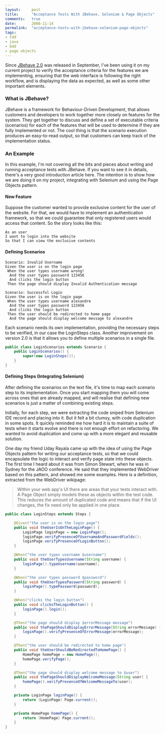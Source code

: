 ```yaml
---
layout:     post
title:      "Acceptance Tests With JBehave, Selenium & Page Objects"
comments:   true
date:       2008-11-14
permalink:  "acceptance-tests-with-jbehave-selenium-page-objects"
tags:
- tdd
- java
- bdd
- page objects
---
```

Since [JBehave 2.0](http://jbehave.org) was released in September, I've been using it on my current project to verify the acceptance criteria for the features we are implementing, ensuring that the web interface is following the right workflow, and is displaying the data as expected, as well as some other important elements.

### What is JBehave?
JBehave is a framework for Behaviour-Driven Development, that allows customers and developers to work together more closely on features for the system. They get together to discuss and define a set of executable criteria (scenarios) for each of the features that will be used to determine if they are fully implemented or not. The cool thing is that the scenario execution produces an easy-to-read output, so that customers can keep track of the implementation status.

### An Example
In this example, I'm not covering all the bits and pieces about writing and running acceptance tests with JBehave. If you want to see it in details, there's a very good introduction article here. The intention is to show how we are doing it on my project, integrating with Selenium and using the Page Objects pattern.

#### New Feature

Suppose the customer wanted to provide exclusive content for the user of the website. For that, we would have to implement an authentication framework, so that we could guarantee that only registered users would access that content. So the story looks like this:

```
As an user
I want to login into the website
So that I can view the exclusive contents
```

#### Defining Scenarios

```
Scenario: Invalid Username
Given the user is on the login page
 When the user types username wrong!
  And the user types password 123456
  And clicks the login button
 Then the page should display Invalid Authentication message

Scenario: Successful Login
Given the user is on the login page
 When the user types username alexandre
  And the user types password 123456
  And clicks the login button
 Then the user should be redirected to home page
  And the page should display welcome message to alexandre
```

Each scenario needs its own implementation, providing the necessary steps to be verified, in our case the LoginSteps class. Another improvement on version 2.0 is that it allows you to define multiple scenarios in a single file.

```java
public class LoginScenarios extends Scenario {
	public LoginScenarios() {
		super(new LoginSteps());
	}
}
```

#### Defining Steps (Integrating Selenium)

After defining the scenarios on the text file, it's time to map each scenario step to its implementation. Once you start mapping them you will come across ones that are already mapped, and will realise that defining new scenarios is just a matter of combining existing steps.

Initially, for each step, we were extracting the code sniped from Selenium IDE record and placing into it. But it felt a bit clumsy, with code duplication in some spots. It quickly reminded me how hard it is to maintain a suite of tests when it starts evolve and there is not enough effort on refactoring. We wanted to avoid duplication and come up with a more elegant and reusable solution.

One day my friend Uday Rayala came up with the idea of using the Page Objects pattern for writing our acceptance tests, so that we could encapsulate the logic to interact and verify page state into these objects. The first time I heard about it was from Simon Stewart, when he was in Sydney for the JAOO conference. He said that they implemented WebDriver based on this pattern, and showed me some examples. Here is a definition, extracted from the WebDriver wikipage:


> Within your web app's UI there are areas that your tests interact with. A Page Object simply models these as objects within the test code. This reduces the amount of duplicated code and means that if the UI changes, the fix need only be applied in one place.

```java
public class LoginSteps extends Steps {

	@Given("the user is on the login page")
	public void theUserIsOnTheLoginPage() {
		LoginPage loginPage = new LoginPage();
		loginPage.verifyPresenceOfUsernameAndPasswordFields();
		loginPage.verifyPresenceOfLoginButton();
	}

	@When("the user types username $username")
	public void theUserTypesUsername(String username) {
		loginPage().typeUsername(username);
	}

	@When("the user types password $password")
	public void theUserTypesPassword(String password) {
		loginPage().typePassword(password);
	}

	@When("clicks the login button")
	public void clicksTheLoginButton() {
		loginPage().login();
	}

	@Then("the page should display $errorMessage message")
	public void thePageShouldDisplayErrorMessage(String errorMessage) {
		loginPage().verifyPresenceOfErrorMessage(errorMessage);
	}

	@Then("the user should be redirected to home page")
	public void theUserShouldBeRedirectedToHomePage() {
		HomePage homePage = new HomePage();
		homePage.verifyPage();
	}

	@Then("the page should display welcome message to $user")
	public void thePageShouldDisplayWelcomeMessage(String user) {
		homePage().verifyPresenceOfWelcomeMessageTo(user);
	}

	private LoginPage loginPage() {
		return (LoginPage) Page.current();
	}

	private HomePage homePage() {
		return (HomePage) Page.current();
	}
}
```
